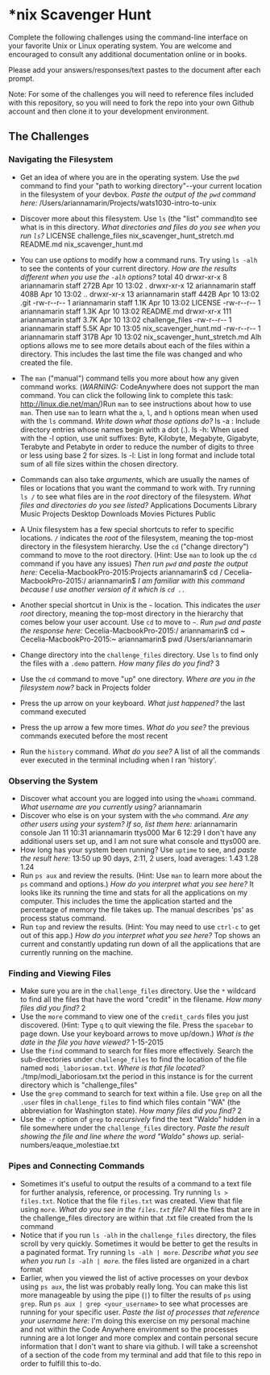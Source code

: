 # *nix Scavenger Hunt

Complete the following challenges using the command-line interface on your favorite
Unix or Linux operating system. You are welcome and encouraged to consult any
additional documentation online or in books.

Please add your answers/responses/text pastes to the document after each prompt.

Note: For some of the challenges you will need to reference files included with
this repository, so you will need to fork the repo into your own Github account
and then clone it to your development environment.

## The Challenges

### Navigating the Filesystem

* Get an idea of where you are in the operating system. Use the `pwd` command to find your "path to working directory"--your current location in the filesystem of your devbox. *Paste the output of the `pwd` command here:*
/Users/ariannamarin/Projects/wats1030-intro-to-unix
* Discover more about this filesystem. Use `ls` (the "list" command)to see what is in this directory. *What directories and files do you see when you run `ls`?*
LICENSE				challenge_files			nix_scavenger_hunt_stretch.md
README.md			nix_scavenger_hunt.md
* You can use *options* to modify how a command runs. Try using `ls -alh` to see the contents of your current directory. *How are the results different when you use the `-alh` options?*
total 40
drwxr-xr-x    8 ariannamarin  staff   272B Apr 10 13:02 .
drwxr-xr-x   12 ariannamarin  staff   408B Apr 10 13:02 ..
drwxr-xr-x   13 ariannamarin  staff   442B Apr 10 13:02 .git
-rw-r--r--    1 ariannamarin  staff   1.1K Apr 10 13:02 LICENSE
-rw-r--r--    1 ariannamarin  staff   1.3K Apr 10 13:02 README.md
drwxr-xr-x  111 ariannamarin  staff   3.7K Apr 10 13:02 challenge_files
-rw-r--r--    1 ariannamarin  staff   5.5K Apr 10 13:05 nix_scavenger_hunt.md
-rw-r--r--    1 ariannamarin  staff   317B Apr 10 13:02 nix_scavenger_hunt_stretch.md
Alh options allows me to see more details about each of the files within a directory. This includes the last time the file was changed and who created the file.
* The `man` ("manual") command tells you more about how any given command works. (*WARNING:* CodeAnywhere does not support the man command. You can click the following link to complete this task: http://linux.die.net/man/)Run `man` to see instructions about how to use `man`. Then use `man` to learn what the `a`, `l`, and `h` options mean when used with the `ls` command. *Write down what those options do?*
ls -a : Include directory entries whose names begin with a dot (.).
ls -h: When used with the -l option, use unit suffixes: Byte, Kilobyte, Megabyte,
             Gigabyte, Terabyte and Petabyte in order to reduce the number of digits to
             three or less using base 2 for sizes.
ls -l: List in long format and include total sum of all file sizes within the chosen directory.

* Commands can also take *arguments*, which are usually the names of files or locations that you want the command to work with. Try running `ls /` to see what files are in the *root* directory of the filesystem. *What files and directories do you see listed?*
Applications	Documents	Library		Music		Projects
Desktop		Downloads	Movies		Pictures	Public

* A Unix filesystem has a few special shortcuts to refer to specific locations. `/` indicates the *root* of the filesystem, meaning the top-most directory in the filesystem hierarchy. Use the `cd` ("change directory") command to move to the root directory. (Hint: Use `man` to look up the `cd` command if you have any issues) *Then run `pwd` and paste the output here:* Cecelia-MacbookPro-2015:Projects ariannamarin$ cd /
Cecelia-MacbookPro-2015:/ ariannamarin$
_I am familiar with this command because I use another version of it which is `cd ..`_

* Another special shortcut in Unix is the `~` location. This indicates the *user root* directory, meaning the top-most directory in the hierarchy that comes below your user account. Use `cd` to move to `~`. *Run `pwd` and paste the response here:*
Cecelia-MacbookPro-2015:/ ariannamarin$ cd ~
Cecelia-MacbookPro-2015:~ ariannamarin$ pwd
/Users/ariannamarin

* Change directory into the `challenge_files` directory. Use `ls` to find only the files with a `.demo` pattern. *How many files do you find?* 3
* Use the `cd` command to move "up" one directory. *Where are you in the filesystem now?* back in Projects folder
* Press the up arrow on your keyboard. *What just happened?* the last command executed
* Press the up arrow a few more times. *What do you see?* the previous commands executed before the most recent
* Run the `history` command. *What do you see?* A list of all the commands ever executed in the terminal including when I ran 'history'.

### Observing the System

* Discover what account you are logged into using the `whoami` command. *What username are you currently using?*
ariannamarin
* Discover who else is on your system with the `who` command. *Are any other users using your system? If so, list them here:* ariannamarin console  Jan 11 10:31
ariannamarin ttys000  Mar  6 12:29
I don't have any additional users set up, and I am not sure what console and ttys000 are.
* How long has your system been running? Use `uptime` to see, and *paste the result here:* 13:50  up 90 days,  2:11, 2 users, load averages: 1.43 1.28 1.24
* Run `ps aux` and review the results. (Hint: Use `man` to learn more about the `ps` command and options.) *How do you interpret what you see here?* It looks like its running the time and stats for all the applications on my computer. This includes the time the application started and the percentage of memory the file takes up. The manual describes 'ps' as process status command.  
* Run `top` and review the results. (Hint: You may need to use `ctrl-c` to get out of this app.) *How do you interpret what you see here?*
Top shows an current and constantly updating run down of all the applications that are currently running on the machine.

### Finding and Viewing Files

* Make sure you are in the `challenge_files` directory. Use the `*` wildcard to find all the files that have the word "credit" in the filename. *How many files did you find?* 2
* Use the `more` command to view one of the `credit_cards` files you just discovered. (Hint: Type `q` to quit viewing the file. Press the `spacebar` to page down. Use your keyboard arrows to move up/down.) *What is the date in the file you have viewed?* 1-15-2015
* Use the `find` command to search for files more effectively. Search the sub-directories under `challenge_files` to find the location of the file named `modi_laboriosam.txt`. *Where is that file located?* ./tmp/modi_laboriosam.txt
the period in this instance is for the current directory which is "challenge_files"
* Use the `grep` command to search for text within a file. Use `grep` on all the `.user` files in `challenge_files` to find which files contain "WA" (the abbreviation for Washington state). *How many files did you find?* 2
* Use the `-r` option of `grep` to *recursively* find the text "Waldo" hidden in a file somewhere under the `challenge_files` directory. *Paste the result showing the file and line where the word "Waldo" shows up.*
serial-numbers/eaque_molestiae.txt

### Pipes and Connecting Commands

* Sometimes it's useful to output the results of a command to a text file for further analysis, reference, or processing. Try running `ls > files.txt`. Notice that the file `files.txt` was created. View that file using `more`. *What do you see in the `files.txt` file?* All the files that are in the challenge_files directory are within that .txt file created from the ls command
* Notice that if you run `ls -alh` in the `challenge_files` directory, the files scroll by very quickly. Sometimes it would be better to get the results in a paginated format. Try running `ls -alh | more`. *Describe what you see when you run `ls -alh | more`.* the files listed are organized in a chart format
* Earlier, when you viewed the list of active processes on your devbox using `ps aux`, the list was probably really long. You can make this list more manageable by using the pipe (`|`) to filter the results of `ps` using `grep`. Run `ps aux | grep <your_username>` to see what processes are running for your specific user. *Paste the list of processes that reference your username here:*
I'm doing this exercise on my personal machine and not within the Code Anywhere environment so the processes running are a lot longer and more complex and contain personal secure information that I don't want to share via github. I will take a screenshot of a section of the code from my terminal and add that file to this repo in order to fulfill this to-do. 
